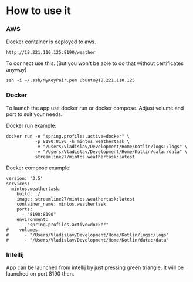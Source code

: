 # How to use it

### AWS

Docker container is deployed to aws.

```
http://18.221.110.125:8190/weather
```
To connect use this: (But you won't be able to do that without certificates anyway)
```
ssh -i ~/.ssh/MyKeyPair.pem ubuntu@18.221.110.125
```


### Docker

To launch the app use docker run or docker compose. Adjust volume and port to suit your needs.

Docker run example:
```
docker run -e "spring.profiles.active=docker" \
           -p 8190:8190 -h mintos.weathertask \
           -v "/Users/Vladislav/Development/Home/Kotlin/logs:/logs" \
           -v "/Users/Vladislav/Development/Home/Kotlin/data:/data" \
           streamline27/mintos.weathertask:latest

```
Docker compose example:
```
version: '3.5'
services:
  mintos.weathertask:
    build: ./
    image: streamline27/mintos.weathertask:latest
    container_name: mintos.weathertask
    ports:
      - "8190:8190"
    environment:
      - "spring.profiles.active=docker"
#    volumes:
#      - "/Users/Vladislav/Development/Home/Kotlin/logs:/logs"
#      - "/Users/Vladislav/Development/Home/Kotlin/data:/data"
```

### Intellij

App can be launched from intellij by just pressing green triangle. It will be launched on port 8190 then.